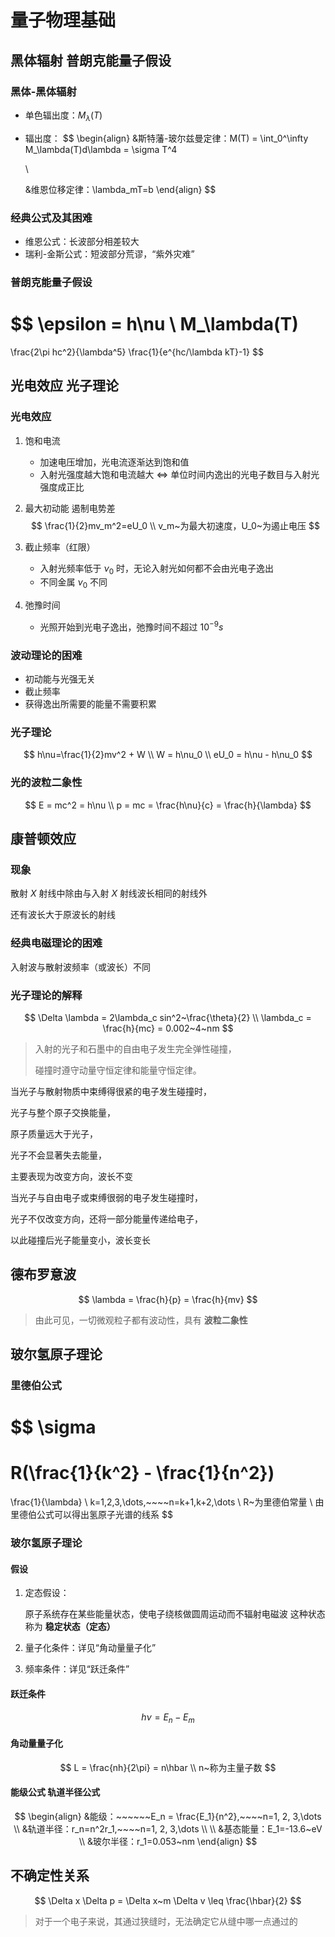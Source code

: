 # 量子物理基础

## 黑体辐射 普朗克能量子假设

### 黑体-黑体辐射

-   单色辐出度：$M_\lambda(T)$

-   辐出度：
    $$
    \begin{align}
    &斯特藩-玻尔兹曼定律：M(T) = \int_0^\infty M_\lambda(T)d\lambda = \sigma T^4
    
    \\
    
    &维恩位移定律：\lambda_mT=b
    \end{align}
    $$

### 经典公式及其困难

-   维恩公式：长波部分相差较大
-   瑞利-金斯公式：短波部分荒谬，“紫外灾难”

### 普朗克能量子假设

$$
\epsilon = h\nu \\
M_\lambda(T)
=
\frac{2\pi hc^2}{\lambda^5}
\frac{1}{e^{hc/\lambda kT}-1}
$$

## 光电效应 光子理论

### 光电效应

1.   饱和电流

     -   加速电压增加，光电流逐渐达到饱和值
     -   入射光强度越大饱和电流越大
         $\iff$
         单位时间内逸出的光电子数目与入射光强度成正比

2.   最大初动能 遏制电势差
     $$
     \frac{1}{2}mv_m^2=eU_0 \\
     v_m~为最大初速度，U_0~为遏止电压
     $$

3.   截止频率（红限）

     -   入射光频率低于 $\nu_0$ 时，无论入射光如何都不会由光电子逸出
     -   不同金属 $\nu_0$ 不同

4.   弛豫时间

     -   光照开始到光电子逸出，弛豫时间不超过 $10^{-9}s$

### 波动理论的困难

-   初动能与光强无关
-   截止频率
-   获得逸出所需要的能量不需要积累

### 光子理论

$$
h\nu=\frac{1}{2}mv^2 + W \\
W = h\nu_0 \\
eU_0 = h\nu - h\nu_0
$$

### 光的波粒二象性

$$
E = mc^2 = h\nu \\
p = mc = \frac{h\nu}{c} = \frac{h}{\lambda}
$$

## 康普顿效应

### 现象

散射 $X$ 射线中除由与入射 $X$ 射线波长相同的射线外

还有波长大于原波长的射线

### 经典电磁理论的困难

入射波与散射波频率（或波长）不同

### 光子理论的解释

$$
\Delta \lambda = 2\lambda_c sin^2~\frac{\theta}{2} \\
\lambda_c = \frac{h}{mc} = 0.002~4~nm
$$

>   入射的光子和石墨中的自由电子发生完全弹性碰撞，
>
>   碰撞时遵守动量守恒定律和能量守恒定律。



当光子与散射物质中束缚得很紧的电子发生碰撞时，

光子与整个原子交换能量，

原子质量远大于光子，

光子不会显著失去能量，

主要表现为改变方向，波长不变



当光子与自由电子或束缚很弱的电子发生碰撞时，

光子不仅改变方向，还将一部分能量传递给电子，

以此碰撞后光子能量变小，波长变长

## 德布罗意波

$$
\lambda = \frac{h}{p} = \frac{h}{mv}
$$

>   由此可见，一切微观粒子都有波动性，具有 **波粒二象性**

## 玻尔氢原子理论

### 里德伯公式

$$
\sigma
=
R(\frac{1}{k^2} - \frac{1}{n^2}) 
=
\frac{1}{\lambda} \\
k=1,2,3,\dots,~~~~n=k+1,k+2,\dots \\
R~为里德伯常量 \\
由里德伯公式可以得出氢原子光谱的线系
$$

### 玻尔氢原子理论

#### 假设

1.   定态假设：

     原子系统存在某些能量状态，使电子绕核做圆周运动而不辐射电磁波
     这种状态称为 **稳定状态（定态）**

2.   量子化条件：详见“角动量量子化”

3.   频率条件：详见“跃迁条件”

#### 跃迁条件

$$
h\nu= E_n - E_m
$$

#### 角动量量子化

$$
L = \frac{nh}{2\pi} = n\hbar \\
n~称为主量子数
$$

#### 能级公式 轨道半径公式

$$
\begin{align}
&能级：~~~~~~E_n = \frac{E_1}{n^2},~~~~n=1, 2, 3,\dots \\
&轨道半径：r_n=n^2r_1,~~~~n=1, 2, 3,\dots \\ \\
&基态能量：E_1=-13.6~eV \\
&玻尔半径：r_1=0.053~nm
\end{align}
$$

## 不确定性关系

$$
\Delta x \Delta p = \Delta x~m \Delta v \leq \frac{\hbar}{2}
$$

>   对于一个电子来说，其通过狭缝时，无法确定它从缝中哪一点通过的
